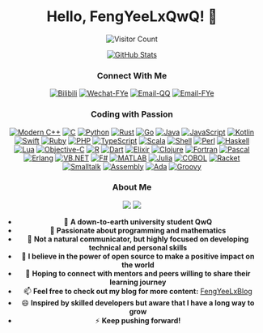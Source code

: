 <div id="title" align="center">

# Hello, FengYeeLxQwQ! 👋

![Visitor Count](https://profile-counter.glitch.me/FengYeeLx/count.svg)

[![GitHub Stats](https://github-readme-stats.vercel.app/api?username=FengYeeLx&show_icons=true&theme=tokyonight)](https://github.com/FengYeeLx?tab=repositories)


### Connect With Me

[![Bilibili](https://img.shields.io/badge/Bilibili-FengYeeLx-pink)](https://space.bilibili.com/259185875)
[![Wechat-FYe](https://img.shields.io/badge/Wechat-FengYeeLx-pink)](http://tuchuang.fengyeelx.top/Blog_Picture/PixPin_2024-10-10_17-31-54.png)
[![Email-QQ](https://img.shields.io/badge/Email-QQ-blue)](mailto:fengyeelx@qq.com)
[![Email-FYe](https://img.shields.io/badge/Email-FY-orange)](mailto:fengyeelx@fengyeelx.top)



### Coding with Passion

[![Modern C++](https://img.shields.io/badge/Code-Modern%20C++-blue)](https://learn.microsoft.com/zh-cn/cpp/cpp/welcome-back-to-cpp-modern-cpp) 
[![C](https://img.shields.io/badge/Code-C-lightgrey)](https://en.cppreference.com/w/c) 
[![Python](https://img.shields.io/badge/Code-Python-yellowgreen)](https://docs.python.org/3/) 
[![Rust](https://img.shields.io/badge/Code-Rust-orange)](https://doc.rust-lang.org/book/) 
[![Go](https://img.shields.io/badge/Code-Go-blue)](https://go.dev/doc/) 
[![Java](https://img.shields.io/badge/Code-Java-red)](https://docs.oracle.com/en/java/)
[![JavaScript](https://img.shields.io/badge/Code-JavaScript-yellow)](https://developer.mozilla.org/en-US/docs/Web/JavaScript)
[![Kotlin](https://img.shields.io/badge/Code-Kotlin-purple)](https://kotlinlang.org/docs/home.html)
[![Swift](https://img.shields.io/badge/Code-Swift-orange)](https://developer.apple.com/documentation/swift)
[![Ruby](https://img.shields.io/badge/Code-Ruby-red)](https://www.ruby-lang.org/en/documentation/)
[![PHP](https://img.shields.io/badge/Code-PHP-blueviolet)](https://www.php.net/docs.php)
[![TypeScript](https://img.shields.io/badge/Code-TypeScript-lightblue)](https://www.typescriptlang.org/docs/)
[![Scala](https://img.shields.io/badge/Code-Scala-red)](https://docs.scala-lang.org/)
[![Shell](https://img.shields.io/badge/Code-Shell-gray)](https://www.gnu.org/software/bash/manual/bash.html)
[![Perl](https://img.shields.io/badge/Code-Perl-darkblue)](https://perldoc.perl.org/)
[![Haskell](https://img.shields.io/badge/Code-Haskell-purple)](https://www.haskell.org/documentation/)
[![Lua](https://img.shields.io/badge/Code-Lua-blue)](https://www.lua.org/docs.html)
[![Objective-C](https://img.shields.io/badge/Code-Objective--C-lightgrey)](https://developer.apple.com/documentation/objectivec)
[![R](https://img.shields.io/badge/Code-R-darkgreen)](https://cran.r-project.org/manuals.html)
[![Dart](https://img.shields.io/badge/Code-Dart-blue)](https://dart.dev/guides)
[![Elixir](https://img.shields.io/badge/Code-Elixir-purple)](https://elixir-lang.org/getting-started/introduction.html)
[![Clojure](https://img.shields.io/badge/Code-Clojure-blue)](https://clojure.org/guides/getting_started)
[![Fortran](https://img.shields.io/badge/Code-Fortran-brown)](https://fortran-lang.org/learn/)
[![Pascal](https://img.shields.io/badge/Code-Pascal-gold)](https://wiki.freepascal.org/Category:Documentation)
[![Erlang](https://img.shields.io/badge/Code-Erlang-red)](https://www.erlang.org/docs)
[![VB.NET](https://img.shields.io/badge/Code-VB.NET-blueviolet)](https://docs.microsoft.com/en-us/dotnet/visual-basic/)
[![F#](https://img.shields.io/badge/Code-F%23-purple)](https://docs.microsoft.com/en-us/dotnet/fsharp/)
[![MATLAB](https://img.shields.io/badge/Code-MATLAB-yellow)](https://www.mathworks.com/help/matlab/)
[![Julia](https://img.shields.io/badge/Code-Julia-green)](https://docs.julialang.org/en/v1/)
[![COBOL](https://img.shields.io/badge/Code-COBOL-lightblue)](https://www.ibm.com/docs/en/cobol-for-zos)
[![Racket](https://img.shields.io/badge/Code-Racket-red)](https://docs.racket-lang.org/)
[![Smalltalk](https://img.shields.io/badge/Code-Smalltalk-pink)](http://www.smalltalk.org/documentation/)
[![Assembly](https://img.shields.io/badge/Code-Assembly-darkgreen)](https://en.wikibooks.org/wiki/X86_Assembly)
[![Ada](https://img.shields.io/badge/Code-Ada-lightblue)](https://learn.adacore.com/)
[![Groovy](https://img.shields.io/badge/Code-Groovy-blue)](https://groovy-lang.org/documentation.html)



### About Me

![](https://img.shields.io/badge/Love-Studying-green) 
![](https://img.shields.io/badge/Tips-SurpassYourself-white)
- 🔭 **A down-to-earth university student QwQ**
- 🌱 **Passionate about programming and mathematics**
- 👯 **Not a natural communicator, but highly focused on developing technical and personal skills**
- 🤔 **I believe in the power of open source to make a positive impact on the world**
- 💬 **Hoping to connect with mentors and peers willing to share their learning journey**
- 📫 **Feel free to check out my blog for more content:** [FengYeeLxBlog](https://blog.fengyeelx.top)
- 😄 **Inspired by skilled developers but aware that I have a long way to grow**
- ⚡ **Keep pushing forward!**

</div>



